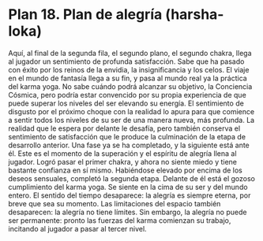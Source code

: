 # Plan 18. Plan de alegría (harsha-loka)

Aquí, al final de la segunda fila, el segundo plano, el segundo chakra, llega al jugador un sentimiento de profunda satisfacción. Sabe que ha pasado con éxito por los reinos de la envidia, la insignificancia y los celos. El viaje en el mundo de fantasía llega a su fin, y pasa al mundo real ya la práctica del karma yoga. No sabe cuándo podrá alcanzar su objetivo, la Conciencia Cósmica, pero podría estar convencido por su propia experiencia de que puede superar los niveles del ser elevando su energía. El sentimiento de disgusto por el próximo choque con la realidad lo apura para que comience a sentir todos los niveles de su ser de una manera nueva, más profunda. La realidad que le espera por delante le desafía, pero también conserva el sentimiento de satisfacción que le produce la culminación de la etapa de desarrollo anterior. Una fase ya se ha completado, y la siguiente está ante él. Este es el momento de la superación y el espíritu de alegría llena al jugador. Logró pasar el primer chakra, y ahora no siente miedo y tiene bastante confianza en sí mismo. Habiéndose elevado por encima de los deseos sensuales, completó la segunda etapa. Delante de él está el gozoso cumplimiento del karma yoga. Se siente en la cima de su ser y del mundo entero. El sentido del tiempo desaparece: la alegría es siempre eterna, por breve que sea su momento. Las limitaciones del espacio también desaparecen: la alegría no tiene límites. Sin embargo, la alegría no puede ser permanente: pronto las fuerzas del karma comienzan su trabajo, incitando al jugador a pasar al tercer nivel.
